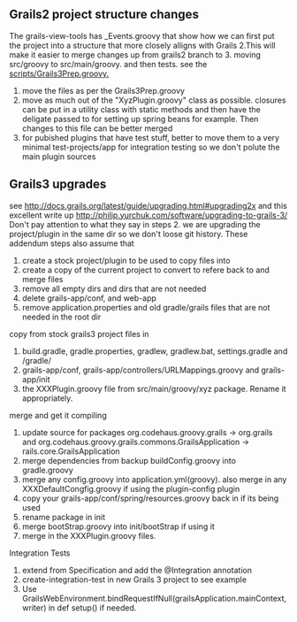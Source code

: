 ## Grails2 project structure changes
The grails-view-tools has _Events.groovy that show how we can first put the project into a structure that more closely alligns with Grails 2.This will make it easier to merge changes up from grails2 branch to 3. moving src/groovy to src/main/groovy. and then tests. 
see the [scripts/Grails3Prep.groovy.](https://github.com/9ci/grails-view-tools/blob/master/scripts/Grails3Prep.groovy)

1. move the files as per the Grails3Prep.groovy
2. move as much out of the "XyzPlugin.groovy" class as possible. closures can be put in a utility class with static methods and then have the deligate passed to for setting up spring beans for example. Then changes to this file can be better merged
3. for pubished plugins that have test stuff, better to move them to a very minimal test-projects/app for integration testing so we don't polute the main plugin sources

## Grails3 upgrades

see http://docs.grails.org/latest/guide/upgrading.html#upgrading2x
and this excellent write up http://philip.yurchuk.com/software/upgrading-to-grails-3/
Don't pay attention to what they say in steps 2. we are upgrading the project/plugin in the same dir so we don't loose git history. These addendum steps also assume that 

1. create a stock project/plugin to be used to copy files into
2. create a copy of the current project to convert to refere back to and merge files
3. remove all empty dirs and dirs that are not needed
4. delete grails-app/conf, and web-app
5. remove application.properties and old gradle/grails files that are not needed in the root dir

copy from stock grails3 project files in
1. build.gradle, gradle.properties, gradlew, gradlew.bat, settings.gradle and /gradle/
2. grails-app/conf, grails-app/controllers/URLMappings.groovy and grails-app/init
3. the XXXPlugin.groovy file from src/main/groovy/xyz package. Rename it appropriately. 

merge and get it compiling
1. update source for packages org.codehaus.groovy.grails -> org.grails and org.codehaus.groovy.grails.commons.GrailsApplication -> rails.core.GrailsApplication
2. merge dependencies from backup buildConfig.groovy into gradle.groovy
3. merge any config.groovy into application.yml(groovy). also merge in any XXXDefaultCongfig.groovy if using the plugin-config plugin
4. copy your grails-app/conf/spring/resources.groovy back in if its being used
5. rename package in init
6. merge bootStrap.groovy into init/bootStrap if using it
7. merge in the XXXPlugin.groovy files.

Integration Tests
1. extend from Specification and add the @Integration annotation
2. create-integration-test in new Grails 3 project to see example
3. Use GrailsWebEnvironment.bindRequestIfNull(grailsApplication.mainContext,writer) in def setup() if needed. 





